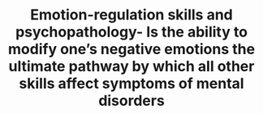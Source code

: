 --- 
abstract: '' 
authors: 
 - M Berking
 -  C Poppe
 -  M Luhmann
 -  P Wuppermann
 -  V Jaggi
 -  E Seifritz
doi: '' 
featured: false 
publication: '*Journal of Behavior Therapy and Experimental Psychiatry*, 170' 
publication_short: '' 
publishDate: '2012-01-01' 
title: 'Emotion-regulation skills and psychopathology- Is the ability to modify one’s negative emotions the ultimate pathway by which all other skills affect symptoms of mental disorders' 
url_code: '' 
url_dataset: '' 
url_pdf: '' 
url_poster: '' 
url_project: '' 
url_slides: '' 
url_source: '' 
url_video: '' 
---